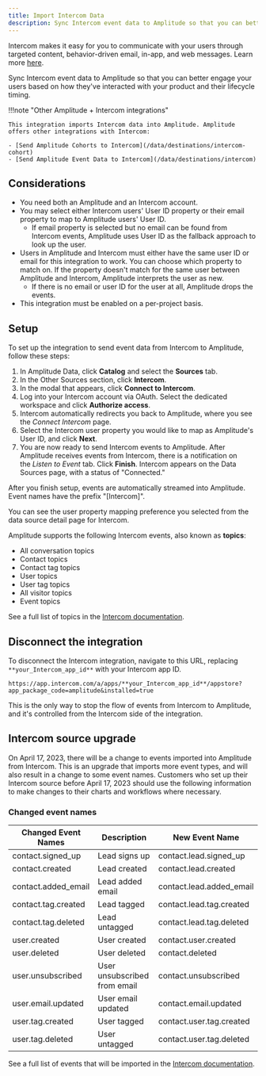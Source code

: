```yaml
---
title: Import Intercom Data
description: Sync Intercom event data to Amplitude so that you can better engage your users based on how they've interacted with your product and their lifecycle timing.
---
```


Intercom makes it easy for you to communicate with your users through targeted content, behavior-driven email, in-app, and web messages. Learn more [here](https://www.intercom.com/help/en/articles/294-what-is-intercom).

Sync Intercom event data to Amplitude so that you can better engage your users based on how they've interacted with your product and their lifecycle timing.

!!!note "Other Amplitude + Intercom integrations"

    This integration imports Intercom data into Amplitude. Amplitude offers other integrations with Intercom:

    - [Send Amplitude Cohorts to Intercom](/data/destinations/intercom-cohort)
    - [Send Amplitude Event Data to Intercom](/data/destinations/intercom)

## Considerations

- You need both an Amplitude and an Intercom account.
- You may select either Intercom users' User ID property or their email property to map to Amplitude users' User ID.
    - If email property is selected but no email can be found from Intercom events, Amplitude uses User ID as the fallback approach to look up the user.
- Users in Amplitude and Intercom must either have the same user ID or email for this integration to work. You can choose which property to match on. If the property doesn't match for the same user between Amplitude and Intercom, Amplitude interprets the user as new.
    - If there is no email or user ID for the user at all, Amplitude drops the events.
- This integration must be enabled on a per-project basis.

## Setup

To set up the integration to send event data from Intercom to Amplitude, follow these steps:

1. In Amplitude Data, click **Catalog** and select the **Sources** tab.
2. In the Other Sources section, click **Intercom**.
3. In the modal that appears, click **Connect to Intercom**.
4. Log into your Intercom account via OAuth. Select the dedicated workspace and click **Authorize access**.
5. Intercom automatically redirects you back to Amplitude, where you see the *Connect Intercom* page.
6. Select the Intercom user property you would like to map as Amplitude's User ID, and click **Next**.
7. You are now ready to send Intercom events to Amplitude. After Amplitude receives events from Intercom, there is a notification on the *Listen to Event* tab. Click **Finish**. Intercom appears on the Data Sources page, with a status of "Connected."

After you finish setup, events are automatically streamed into Amplitude. Event names have the prefix "[Intercom]".

You can see the user property mapping preference you selected from the data source detail page for Intercom.

Amplitude supports the following Intercom events, also known as **topics**:

- All conversation topics
- Contact topics
- Contact tag topics
- User topics
- User tag topics
- All visitor topics
- Event topics

See a full list of topics in the [Intercom documentation](https://developers.intercom.com/intercom-api-reference/reference/webhook-models-1).

## Disconnect the integration

To disconnect the Intercom integration, navigate to this URL, replacing `**your_Intercom_app_id**` with your Intercom app ID.

`https://app.intercom.com/a/apps/**your_Intercom_app_id**/appstore?app_package_code=amplitude&installed=true`

This is the only way to stop the flow of events from Intercom to Amplitude, and it's controlled from the Intercom side of the integration.

## Intercom source upgrade

On April 17, 2023, there will be a change to events imported into Amplitude from Intercom. This is an upgrade that imports more event types, and will also result in a change to some event names. Customers who set up their Intercom source before April 17, 2023 should use the following information to make changes to their charts and workflows where necessary.

### Changed event names

| Changed Event Names | Description                  | New Event Name           |
|---------------------|------------------------------|--------------------------|
| contact.signed_up   | Lead signs up                | contact.lead.signed_up   |
| contact.created     | Lead created                 | contact.lead.created     |
| contact.added_email | Lead added email             | contact.lead.added_email |
| contact.tag.created | Lead tagged                  | contact.lead.tag.created |
| contact.tag.deleted | Lead untagged                | contact.lead.tag.deleted |
| user.created        | User created                 | contact.user.created     |
| user.deleted        | User deleted                 | contact.deleted          |
| user.unsubscribed   | User unsubscribed from email | contact.unsubscribed     |
| user.email.updated  | User email updated           | contact.email.updated    |
| user.tag.created    | User tagged                  | contact.user.tag.created |
| user.tag.deleted    | User untagged                | contact.user.tag.deleted |

See a full list of events that will be imported in the [Intercom documentation](https://developers.intercom.com/intercom-api-reference/reference/webhook-models-1).
